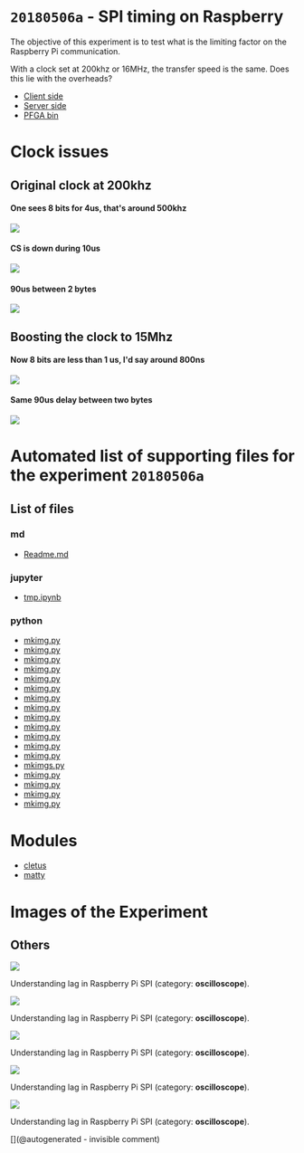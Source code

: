 # `20180506a` - SPI timing on Raspberry

The objective of this experiment is to test what is the limiting factor on the Raspberry Pi communication.

With a clock set at 200khz or 16MHz, the transfer speed is the same. Does this lie with the overheads?


* [Client side](/matty/20180430a/20180430a-Client.ipynb)
* [Server side](/matty/20180430a/20180430a-Server.ipynb)
* [PFGA bin](/matty/prog_flash/pMATTYtestRegisterasyn_nomoreadd_20180401.bin)

# Clock issues

## Original clock at 200khz

#### One sees 8 bits for 4us, that's around 500khz

![](/matty/20180506a/images/IMAG001.png)

#### CS is down during 10us

![](/matty/20180506a/images/IMAG002.png)

#### 90us between 2 bytes

![](/matty/20180506a/images/IMAG003.png)

## Boosting the clock to 15Mhz

#### Now 8 bits are less than 1 us, I'd say around 800ns

![](/matty/20180506a/images/IMAG004.png)

#### Same 90us delay between two bytes

![](/matty/20180506a/images/IMAG005.png)


# Automated list of supporting files for the __experiment `20180506a`__

## List of files

### md

* [Readme.md](/matty/20180506a/Readme.md)


### jupyter

* [tmp.ipynb](/tmp.ipynb)


### python

* [mkimg.py](/include/images/apogee5MHz/mkimg.py)
* [mkimg.py](/include/cn_mechprob/mkimg.py)
* [mkimg.py](/include/images/ADR/mkimg.py)
* [mkimg.py](/include/clarius/mkimg.py)
* [mkimg.py](/include/images/apogee10MHz/mkimg.py)
* [mkimg.py](/matty/20180506a/mkimg.py)
* [mkimg.py](/include/images/atl5annular/mkimg.py)
* [mkimg.py](/include/images/Interspec/mkimg.py)
* [mkimg.py](/include/images/diasonics_50/mkimg.py)
* [mkimg.py](/include/images/ATL_A6-3/mkimg.py)
* [mkimg.py](/include/images/atlcl105/mkimg.py)
* [mkimg.py](/include/images/kretzaw145ba/20180811b/mkimg.py)
* [mkimg.py](/include/images/diasonics_75/mkimg.py)
* [mkimgs.py](/include/images/apogee10MHz/Round2/mkimgs.py)
* [mkimg.py](/include/s3/images/uProbe1/mkimg.py)
* [mkimg.py](/include/images/diasonics_gpm_plus_35/mkimg.py)
* [mkimg.py](/include/images/ausonics75/mkimg.py)
* [mkimg.py](/include/images/atladrict/mkimg.py)





# Modules

* [cletus](/retired/cletus/)
* [matty](/matty/)




# Images of the Experiment

## Others

![](/matty/20180506a/images/IMAG005.png)

Understanding lag in Raspberry Pi SPI (category: __oscilloscope__).

![](/matty/20180506a/images/IMAG004.png)

Understanding lag in Raspberry Pi SPI (category: __oscilloscope__).

![](/matty/20180506a/images/IMAG001.png)

Understanding lag in Raspberry Pi SPI (category: __oscilloscope__).

![](/matty/20180506a/images/IMAG003.png)

Understanding lag in Raspberry Pi SPI (category: __oscilloscope__).

![](/matty/20180506a/images/IMAG002.png)

Understanding lag in Raspberry Pi SPI (category: __oscilloscope__).










[](@autogenerated - invisible comment)